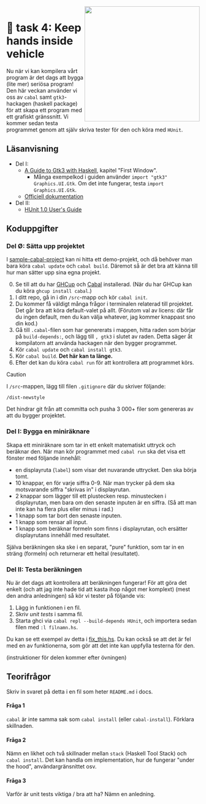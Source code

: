 <img src="https://media1.tenor.com/m/TgpQCGv2R8YAAAAd/4d-gaming-gaming.gif" align="right" width="300" />

# 🍛 task 4: Keep hands inside vehicle

Nu när vi kan kompilera vårt program är det dags att bygga (lite mer)
seriösa program! Den här veckan använder vi oss av `cabal` samt
`gtk3`-hackagen (haskell package) för att skapa ett program med ett
grafiskt gränssnitt. Vi kommer sedan testa programmet genom att själv
skriva tester för den och köra med `HUnit`.

## Läsanvisning
- Del I:
    - [A Guide to Gtk3 with Haskell](http://www.bildungsgueter.de/HaskellGtk3En/Pages/TOC.htm), kapitel "First Window".
        - Många exempelkod i guiden använder `import "gtk3" Graphics.UI.Gtk`.
        Om det inte fungerar, testa `import Graphics.UI.Gtk`.
    - [Officiell dokumentation](https://hackage.haskell.org/package/gtk3-0.15.0/docs/Graphics-UI-Gtk.html)
- Del II:
    - [HUnit 1.0 User's Guide](https://wiki.haskell.org/HUnit_1.0_User's_Guide)

## Koduppgifter

### Del Ø: Sätta upp projektet

I [sample-cabal-project](sample-cabal-project/) kan ni hitta ett
demo-projekt, och då behöver man bara köra `cabal update` och `cabal build`.
Däremot så är det bra att känna till hur man sätter upp sina
egna projekt.

0. Se till att du har [GHCup](https://www.haskell.org/ghcup/) och 
[Cabal](https://www.haskell.org/cabal/) installerad. (När du har
GHCup kan du köra `ghcup install cabal`.)
1. I ditt repo, gå in i din `/src`-mapp och kör `cabal init`.
2. Du kommer få väldigt många frågor i terminalen relaterad till
projektet. Det går bra att köra default-valet på allt. (Förutom val av
licens: där får du ingen default, men du kan välja whatever, jag kommer
knappast sno din kod.)
3. Gå till `.cabal`-filen som har genererats i mappen, hitta raden som
börjar på `build-depends:`, och lägg till `, gtk3` i slutet av
raden. Detta säger åt kompilatorn att använda hackagen när den bygger
programmet.
4. Kör `cabal update` och `cabal install gtk3`.
5. Kör `cabal build`. **Det här kan ta länge.**
6. Efter det kan du köra `cabal run` för att kontrollera att programmet
körs.

> [!CAUTION]
> I `/src`-mappen, lägg till filen `.gitignore` där du skriver följande:
> 
> `/dist-newstyle`
> 
> Det hindrar git från att committa och pusha 3 000+ filer som genereras
> av att du bygger projektet.

### Del I: Bygga en miniräknare

Skapa ett miniräknare som tar in ett enkelt matematiskt uttryck och
beräknar den. När man kör programmet med `cabal run` ska det visa ett
fönster med följande innehåll:
- en displayruta (`label`) som visar det nuvarande uttrycket. Den ska
börja tomt.
- 10 knappar, en för varje siffra 0-9. När man trycker på dem ska
motsvarande siffra "skrivas in" i displayrutan.
- 2 knappar som lägger till ett plustecken resp. minustecken i
displayrutan, men bara om den senaste inputen är en siffra. (Så att man
inte kan ha flera plus eller minus i rad.)
- 1 knapp som tar bort den senaste inputen.
- 1 knapp som rensar all input.
- 1 knapp som beräknar formeln som finns i displayrutan, och
ersätter displayrutans innehåll med resultatet.

Själva beräkningen ska ske i en separat, "pure" funktion, som tar in
en sträng (formeln) och returnerar ett heltal (resultatet).

### Del II: Testa beräkningen

Nu är det dags att kontrollera att beräkningen fungerar! För att göra
det enkelt (och att jag inte hade tid att kasta ihop något mer komplext)
(mest den andra anledningen) så kör vi tester på följande vis:

1. Lägg in funktionen i en fil.
2. Skriv *unit tests* i samma fil.
3. Starta ghci via `cabal repl --build-depends HUnit`, och importera sedan
filen med `:l filnamn.hs`.

Du kan se ett exempel av detta i [fix_this.hs](fix_this.hs). Du kan också
se att det är fel med en av funktionerna, som gör att det inte kan uppfylla
testerna för den.

(instruktioner för delen kommer efter övningen)


## Teorifrågor
Skriv in svaret på detta i en fil som heter `README.md` i docs.

#### Fråga 1
`cabal` är inte samma sak som `cabal install` (eller `cabal-install`).
Förklara skillnaden.

#### Fråga 2
Nämn en likhet och två skillnader mellan `stack` (Haskell Tool Stack)
och `cabal install`. Det kan handla om implementation, hur de fungerar
"under the hood", användargränsnittet osv.

#### Fråga 3
Varför är unit tests viktiga / bra att ha? Nämn en anledning.